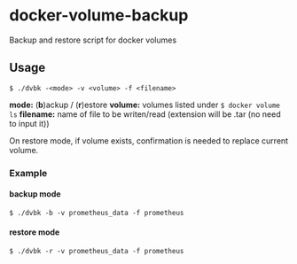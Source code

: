 # docker-volume-backup
Backup and restore script for docker volumes

## Usage

```
$ ./dvbk -<mode> -v <volume> -f <filename>
```

**mode:** (**b**)ackup / (**r**)estore
**volume:** volumes listed under `$ docker volume ls`
**filename:** name of file to be writen/read (extension will be .tar (no need to input it))

On restore mode, if volume exists, confirmation is needed to replace current volume.


### Example
#### backup mode
`$ ./dvbk -b -v prometheus_data -f prometheus`
#### restore mode
`$ ./dvbk -r -v prometheus_data -f prometheus`